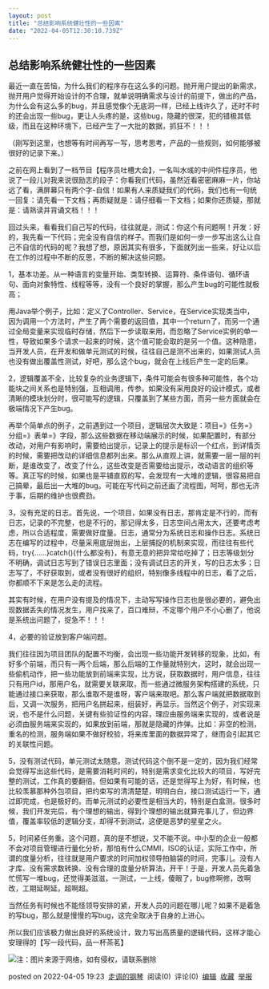 ```yaml
---
layout: post
title: "总结影响系统健壮性的一些因素"
date: "2022-04-05T12:30:10.739Z"
---
```

总结影响系统健壮性的一些因素
--------------

最近一直在苦恼，为什么我们的程序存在这么多的问题。抛开用户提出的新需求，抛开用户觉得开始设计的不合理，就单说明确需求与设计的前提下，做出的产品，为什么会有这么多的bug，并且感觉像个无底洞一样，已经上线许久了，还时不时的还会出现一些bug，更让人头疼的是，这些bug，隐藏的很深，犯的错极其低级，而且在这种环境下，已经产生了一大批的数据，抓狂不！！！

（刚写到这里，也想等有时间再写一写，思考思考，产品的一些规则，如何能够被很好的记录下来。）

之前在网上看到了一档节目【程序员吐槽大会】，一名叫水彧的中间件程序员，他说了一段儿对我来说很励志的段子：你看我们代码，虽然近看密密麻麻一片，你站远了看，满屏幕只有两个字-自信！如果有人来质疑我们的代码，我们也有一句统一回复：请先看一下文档；再质疑就是：请仔细看一下文档；如果你还质疑，那就是：请熟读并背诵文档！！！

回过头来，看看我们自己写的代码，往往就是，测试：你这个有问题啊！开发：好的，我先看一下代码；完全没有自信的样子。而我们是如何一步一步写出这么让自己不自信的代码的呢？我想了想，原因其实有很多，下面就列出一些来，好让以后在工作的过程中不断的反思，不断的解决这些问题。

1，基本功差。从一种语言的变量开始、类型转换、运算符、条件语句、循环语句、面向对象特性、线程等等，没有一个良好的掌握，那么产生bug的可能性就极高；

用Java举个例子，比如：定义了Controller、Service，在Service实现类当中，因为调用一个方法时，产生了两个需要的返回值，其中一个return了，而另一个通过全局变量来实现临时存储，然后下一步读取来用，而忽略了Service实例的单一性，导致如果多个请求一起来的时候，这个值可能会取的是另一个值。这种隐患，当开发人员，在开发和做单元测试的时候，往往自己是测不出来的，如果测试人员也没有做出覆盖性测试，好吧，那么这个bug，就会在上线后产生一定的后果。

2，逻辑覆盖不全，比较复杂的业务逻辑下，条件可能会有很多种可能性，各个功能块之间关系也是特别强，互相调用，传参。如果没有采用良好的设计模式，或者清晰的模块划分时，很可能写的逻辑，只覆盖到了某些方面，而另一些方面就会在极端情况下产生bug。

再举个简单点的例子，之前遇到过一个项目，逻辑层次大致是：项目=》任务=》分组=》表单=》字段，那么这些数据在移动端展示的时候，如果配置时，有部分改动，对用户有影响时，需要给出提示，记录上的提示是标识一个红点，到详情页的时候，需要把改动的详细信息都列出来。那么从直观上讲，就需要一层一层的判断，是谁改变了，改变了什么，这些改变是否需要给出提示，改动语言的组织等等。真正写的时候，如果也是平铺直叙的写，会发现有一大堆的逻辑，很容易把自己搞晕，最后出一大堆的bug。可能在写代码之前还画了流程图，呵呵，那也无济于事，后期的维护也很费劲。

3，没有充足的日志。首先说，一个项目，如果没有日志，那肯定是不行的，而有日志，记录的不完整，也是不行的，那记得太多，日志空间占用太大，还要考虑考虑，所以合适程度，需要做好度量。日志，通常分为系统日志和操作日志。系统日志在编写的过程中，尽量采用底层抛出，上层捕捉的机制来实现，而往往有些代码，try{……}catch(){什么都没有}，有意无意的把异常给吃掉了；日志等级划分不明确，调试日志写到了错误日志里面；没有调试日志的开关，写的日志太多；日志写了，不好获取到，或者没有很好的组织，特别像多线程中的日志，看了之后，你都顺不下来是怎么走的流程。

其实有时候，在用户没有提及的情况下，主动写写操作日志也是很必要的，避免出现数据丢失的情况发生，用户找来了，百口难辩，不定哪个用户不小心删了，他说是系统出问题了，捉急不！！！

4，必要的验证放到客户端问题。

我们往往因为项目团队的配置不均衡，会出现一些功能开发转移的现象，比如，有好多个前端，而只有一两个后端，那么后端的工作量就特别大，这时，就会出现一些偷机动作，把一些功能放到前端来实现，比方说，获取数据时，用户信息，往往只有用户id，那用户名，就需要关联来取，而一些通过微服务架构搭建的系统，只能通过接口来获取，那么谁取不是谁呀，客户端来取吧。那么客户端就把数据取到后，又调一次服务，把用户名拼起来，组装好，再显示。当然这个例子，对实现来说，也不是什么问题，关键有些验证性的内容，理应由服务端来实现的，或者说是必须由服务端来实现的，如果放到前端，那就是隐藏的炸弹。比如：非空的检测，重名的检测，服务端如果不做好校验，将来库里面的数据异常了，继而会引起其它的关联性问题。

5，没有测试代码，单元测试太随意。测试代码这个倒不是一定的，因为我们经常会觉得写出这些代码，是需要消耗时间的，特别是需求变化比较大的项目，写好完整的测试，工作真的要翻倍。但如果有可能的话，还是觉得写上为好，有时候，也比较羡慕那种外包项目，把约束写的清清楚楚，明明白白，接口测试运行一下，通过即完成，也是极好的。而单元测试的必要性是相当大的，特别是白盒测。很多时候，我们开发完后，有个理想的输出，得到个理想的输出就算完事儿了，但边界值，覆盖率较低的逻辑分支，却得不到测试，这便是恶梦的星星之火。

5，时间紧任务重。这个问题，真的是不想说，又不能不说。中小型的企业一般都不会对项目管理进行量化分析，那怕有什么CMMI，ISO的认证，实际工作中，所谓的度量分析，往往就是用户要求的时间加权领导拍脑袋的时间，完事儿。没有人才库、没有需求数转换、没有合理的度量分析算法，开干！于是，开发人员先着急忙慌写一堆bug，还觉得美滋滋，一测试，一上线，傻眼了，bug修啊修，改啊改，工期延啊延，超啊超。

当然任务有时候也不能怪领导安排的紧，开发人员的问题在哪儿呢？如果不是着急的写bug，那么就是慢慢的写bug，这完全取决于自身的上进心。

所以我们应该极力做出良好的系统设计，致力写出高质量的逻辑代码，这样才能心安理得的【写一段代码，品一杯茶茗】

![](https://img2022.cnblogs.com/blog/803977/202204/803977-20220405191753976-403806696.png)注：图片来源于网络，如有侵权，请联系删除

posted on 2022-04-05 19:23  [走调的钢琴](https://www.cnblogs.com/zoudiaogangqin/)  阅读(0)  评论(0)  [编辑](https://i.cnblogs.com/EditPosts.aspx?postid=16103545)  [收藏](javascript:void(0))  [举报](javascript:void(0))